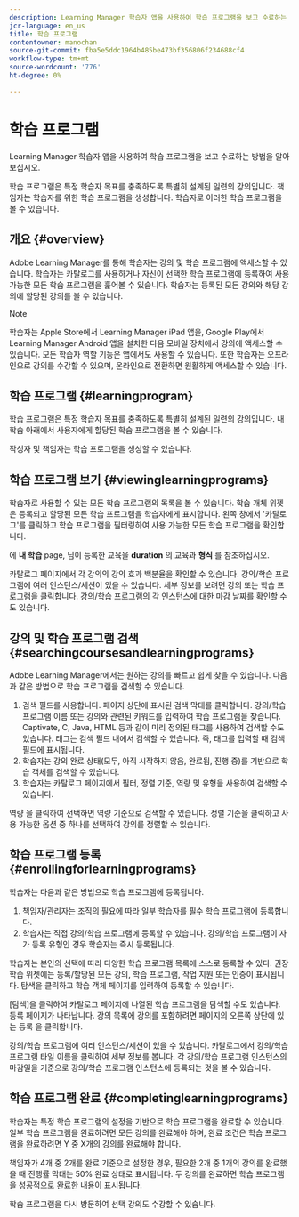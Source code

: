 ```yaml
---
description: Learning Manager 학습자 앱을 사용하여 학습 프로그램을 보고 수료하는 방법을 알아보십시오.
jcr-language: en_us
title: 학습 프로그램
contentowner: manochan
source-git-commit: fba5e5ddc1964b485be473bf356806f234688cf4
workflow-type: tm+mt
source-wordcount: '776'
ht-degree: 0%

---
```




# 학습 프로그램

Learning Manager 학습자 앱을 사용하여 학습 프로그램을 보고 수료하는 방법을 알아보십시오.

학습 프로그램은 특정 학습자 목표를 충족하도록 특별히 설계된 일련의 강의입니다. 책임자는 학습자를 위한 학습 프로그램을 생성합니다. 학습자로 이러한 학습 프로그램을 볼 수 있습니다.

## 개요 {#overview}

Adobe Learning Manager를 통해 학습자는 강의 및 학습 프로그램에 액세스할 수 있습니다. 학습자는 카탈로그를 사용하거나 자신이 선택한 학습 프로그램에 등록하여 사용 가능한 모든 학습 프로그램을 훑어볼 수 있습니다. 학습자는 등록된 모든 강의와 해당 강의에 할당된 강의를 볼 수 있습니다.

>[!NOTE]
>
>학습자는 Apple Store에서 Learning Manager iPad 앱을, Google Play에서 Learning Manager Android 앱을 설치한 다음 모바일 장치에서 강의에 액세스할 수 있습니다. 모든 학습자 역할 기능은 앱에서도 사용할 수 있습니다. 또한 학습자는 오프라인으로 강의를 수강할 수 있으며, 온라인으로 전환하면 원활하게 액세스할 수 있습니다.

## 학습 프로그램 {#learningprogram}

학습 프로그램은 특정 학습자 목표를 충족하도록 특별히 설계된 일련의 강의입니다. 내 학습 아래에서 사용자에게 할당된 학습 프로그램을 볼 수 있습니다.

작성자 및 책임자는 학습 프로그램을 생성할 수 있습니다.

## 학습 프로그램 보기 {#viewinglearningprograms}

학습자로 사용할 수 있는 모든 학습 프로그램의 목록을 볼 수 있습니다. 학습 개체 위젯은 등록되고 할당된 모든 학습 프로그램을 학습자에게 표시합니다. 왼쪽 창에서 &#39;카탈로그&#39;를 클릭하고 학습 프로그램을 필터링하여 사용 가능한 모든 학습 프로그램을 확인합니다.

에 **내 학습** page, 님이 등록한 교육을 **duration** 의 교육과 **형식** 를 참조하십시오.

카탈로그 페이지에서 각 강의의 강의 효과 백분율을 확인할 수 있습니다. 강의/학습 프로그램에 여러 인스턴스/세션이 있을 수 있습니다. 세부 정보를 보려면 강의 또는 학습 프로그램을 클릭합니다. 강의/학습 프로그램의 각 인스턴스에 대한 마감 날짜를 확인할 수도 있습니다.

## 강의 및 학습 프로그램 검색 {#searchingcoursesandlearningprograms}

Adobe Learning Manager에서는 원하는 강의를 빠르고 쉽게 찾을 수 있습니다. 다음과 같은 방법으로 학습 프로그램을 검색할 수 있습니다.

1. 검색 필드를 사용합니다. 페이지 상단에 표시된 검색 막대를 클릭합니다. 강의/학습 프로그램 이름 또는 강의와 관련된 키워드를 입력하여 학습 프로그램을 찾습니다. Captivate, C, Java, HTML 등과 같이 미리 정의된 태그를 사용하여 검색할 수도 있습니다. 태그는 검색 필드 내에서 검색할 수 있습니다. 즉, 태그를 입력할 때 검색 필드에 표시됩니다.
1. 학습자는 강의 완료 상태(모두, 아직 시작하지 않음, 완료됨, 진행 중)를 기반으로 학습 객체를 검색할 수 있습니다.
1. 학습자는 카탈로그 페이지에서 필터, 정렬 기준, 역량 및 유형을 사용하여 검색할 수 있습니다.

역량 을 클릭하여 선택하면 역량 기준으로 검색할 수 있습니다. 정렬 기준을 클릭하고 사용 가능한 옵션 중 하나를 선택하여 강의를 정렬할 수 있습니다.

## 학습 프로그램 등록 {#enrollingforlearningprograms}

학습자는 다음과 같은 방법으로 학습 프로그램에 등록됩니다.

1. 책임자/관리자는 조직의 필요에 따라 일부 학습자를 필수 학습 프로그램에 등록합니다.
1. 학습자는 직접 강의/학습 프로그램에 등록할 수 있습니다. 강의/학습 프로그램이 자가 등록 유형인 경우 학습자는 즉시 등록됩니다.

학습자는 본인의 선택에 따라 다양한 학습 프로그램 목록에 스스로 등록할 수 있다. 권장 학습 위젯에는 등록/할당된 모든 강의, 학습 프로그램, 작업 지원 또는 인증이 표시됩니다. 탐색을 클릭하고 학습 객체 페이지를 입력하여 등록할 수 있습니다.

[탐색]을 클릭하여 카탈로그 페이지에 나열된 학습 프로그램을 탐색할 수도 있습니다. 등록 페이지가 나타납니다. 강의 목록에 강의를 포함하려면 페이지의 오른쪽 상단에 있는 등록 을 클릭합니다.

강의/학습 프로그램에 여러 인스턴스/세션이 있을 수 있습니다. 카탈로그에서 강의/학습 프로그램 타일 이름을 클릭하여 세부 정보를 봅니다. 각 강의/학습 프로그램 인스턴스의 마감일을 기준으로 강의/학습 프로그램 인스턴스에 등록되는 것을 볼 수 있습니다.

## 학습 프로그램 완료 {#completinglearningprograms}

학습자는 특정 학습 프로그램의 설정을 기반으로 학습 프로그램을 완료할 수 있습니다. 일부 학습 프로그램을 완료하려면 모든 강의를 완료해야 하며, 완료 조건은 학습 프로그램을 완료하려면 Y 중 X개의 강의를 완료해야 합니다.

책임자가 4개 중 2개를 완료 기준으로 설정한 경우, 필요한 2개 중 1개의 강의를 완료했을 때 진행률 막대는 50% 완료 상태로 표시됩니다. 두 강의를 완료하면 학습 프로그램을 성공적으로 완료한 내용이 표시됩니다.

학습 프로그램을 다시 방문하여 선택 강의도 수강할 수 있습니다.
